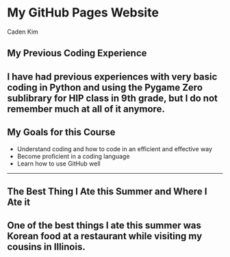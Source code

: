 # **My GitHub Pages Website**
Caden Kim

## My Previous Coding Experience
I have had previous experiences with very basic coding in Python and using the Pygame Zero sublibrary for HIP class in 9th grade, but I do not remember much at all of it anymore. 
---

## My Goals for this Course
- Understand coding and how to code in an efficient and effective way
- Become proficient in a coding language 
- Learn how to use GitHub well 
--- 

## The Best Thing I Ate this Summer and Where I Ate it
One of the best things I ate this summer was Korean food at a restaurant while visiting my cousins in Illinois.
---